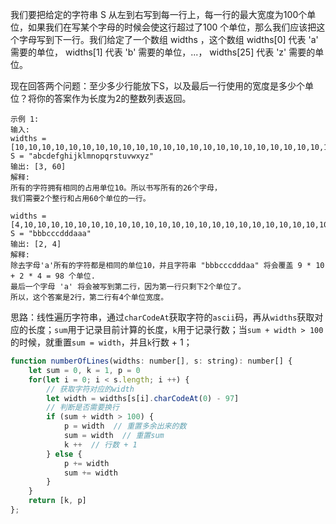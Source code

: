 我们要把给定的字符串 S 从左到右写到每一行上，每一行的最大宽度为100个单位，如果我们在写某个字母的时候会使这行超过了100 个单位，那么我们应该把这个字母写到下一行。我们给定了一个数组 widths ，这个数组 widths[0] 代表 'a' 需要的单位， widths[1] 代表 'b' 需要的单位，...， widths[25] 代表 'z' 需要的单位。

现在回答两个问题：至少多少行能放下S，以及最后一行使用的宽度是多少个单位？将你的答案作为长度为2的整数列表返回。

```
示例 1:
输入: 
widths = [10,10,10,10,10,10,10,10,10,10,10,10,10,10,10,10,10,10,10,10,10,10,10,10,10,10]
S = "abcdefghijklmnopqrstuvwxyz"
输出: [3, 60]
解释: 
所有的字符拥有相同的占用单位10。所以书写所有的26个字母，
我们需要2个整行和占用60个单位的一行。

widths = [4,10,10,10,10,10,10,10,10,10,10,10,10,10,10,10,10,10,10,10,10,10,10,10,10,10]
S = "bbbcccdddaaa"
输出: [2, 4]
解释: 
除去字母'a'所有的字符都是相同的单位10，并且字符串 "bbbcccdddaa" 将会覆盖 9 * 10 + 2 * 4 = 98 个单位.
最后一个字母 'a' 将会被写到第二行，因为第一行只剩下2个单位了。
所以，这个答案是2行，第二行有4个单位宽度。
```

思路：线性遍历字符串，通过`charCodeAt`获取字符的`ascii`码，再从`widths`获取对应的长度；`sum`用于记录目前计算的长度，`k`用于记录行数；当`sum + width > 100`的时候，就重置`sum = width`，并且`k`行数 + 1；

```js
function numberOfLines(widths: number[], s: string): number[] {
    let sum = 0, k = 1, p = 0
    for(let i = 0; i < s.length; i ++) {
      	// 获取字符对应的width
        let width = widths[s[i].charCodeAt(0) - 97]
        // 判断是否需要换行
        if (sum + width > 100) {
            p = width  // 重置多余出来的数
            sum = width  // 重置sum
            k ++  // 行数 + 1
        } else {
            p += width
            sum += width
        }
    }
    return [k, p]
};
```

